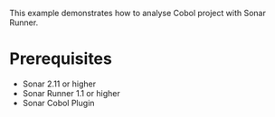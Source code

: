 This example demonstrates how to analyse Cobol project with Sonar Runner.

Prerequisites
=============

*   Sonar 2.11 or higher
*   Sonar Runner 1.1 or higher
*   Sonar Cobol Plugin
